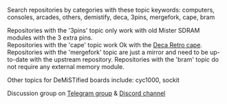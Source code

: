 Search repositories by categories with these topic keywords: computers, consoles, arcades, others, demistify, deca, 3pins, mergefork, cape, bram

Repositories with the '3pins' topic only work with old Mister SDRAM modules with the 3 extra pins.</br>
Repositories with the 'cape' topic work Ok with the [Deca Retro cape](https://github.com/somhi/DECA_retro_cape_2).</br>
Repositories with the 'mergefork' topic are just a mirror and need to be up-to-date with the upstream repository.
Repositories with the 'bram' topic do not require any external memory module.

Other topics for DeMiSTified boards include: cyc1000, sockit

Discussion group on [Telegram group](https://t.me/Deca_Max10_FPGA) & [Discord channel](https://discord.gg/YDdmtwh) 
<!--

**Here are some ideas to get you started:**

🙋‍♀️ A short introduction - what is your organization all about?
🌈 Contribution guidelines - how can the community get involved?
👩‍💻 Useful resources - where can the community find your docs? Is there anything else the community should know?
🍿 Fun facts - what does your team eat for breakfast?
🧙 Remember, you can do mighty things with the power of [Markdown](https://docs.github.com/github/writing-on-github/getting-started-with-writing-and-formatting-on-github/basic-writing-and-formatting-syntax)
-->

